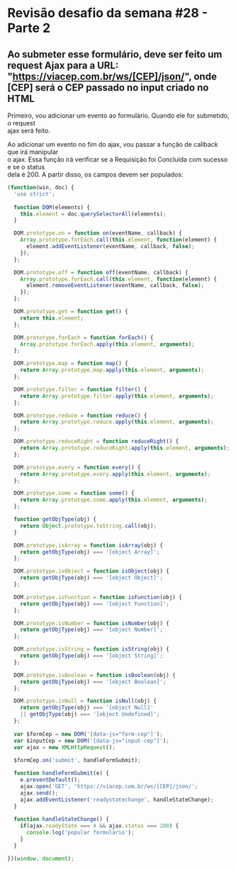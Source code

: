 # Revisão desafio da semana #28 - Parte 2 

## Ao submeter esse formulário, deve ser feito um request Ajax para a URL: "https://viacep.com.br/ws/[CEP]/json/", onde [CEP] será o CEP passado no input criado no HTML

Primeiro, vou adicionar um evento ao formulário. Quando ele for submetido, o request  
ajax será feito.  

Ao adicionar um evento no fim do ajax, vou passar a função de callback que irá manipular  
o ajax. Essa função irá verificar se a Requisição foi Concluída com sucesso e se o status  
dela é 200. A partir disso, os campos devem ser populados:  

```JAVASCRIPT 
(function(win, doc) {
  'use strict';
  
  function DOM(elements) {
    this.element = doc.querySelectorAll(elements);
  }

  DOM.prototype.on = function on(eventName, callback) {
    Array.prototype.forEach.call(this.element, function(element) {
      element.addEventListener(eventName, callback, false);
    });
  };

  DOM.prototype.off = function off(eventName, callback) {
    Array.prototype.forEach.call(this.element, function(element) {
      element.removeEventListener(eventName, callback, false);
    });
  };

  DOM.prototype.get = function get() {
    return this.element;
  };

  DOM.prototype.forEach = function forEach() {
    Array.prototype.forEach.apply(this.element, arguments);
  };

  DOM.prototype.map = function map() {
    return Array.prototype.map.apply(this.element, arguments);
  };

  DOM.prototype.filter = function filter() {
    return Array.prototype.filter.apply(this.element, arguments);
  };

  DOM.prototype.reduce = function reduce() {
    return Array.prototype.reduce.apply(this.element, arguments);
  };

  DOM.prototype.reduceRight = function reduceRight() {
    return Array.prototype.reduceRight.apply(this.element, arguments);
  };

  DOM.prototype.every = function every() {
    return Array.prototype.every.apply(this.element, arguments);
  };

  DOM.prototype.some = function some() {
    return Array.prototype.some.apply(this.element, arguments);
  };

  function getObjType(obj) {
    return Object.prototype.toString.call(obj);
  }

  DOM.prototype.isArray = function isArray(obj) {
    return getObjType(obj) === '[object Array]';
  };

  DOM.prototype.isObject = function isObject(obj) {
    return getObjType(obj) === '[object Object]';
  };

  DOM.prototype.isFunction = function isFunction(obj) {
    return getObjType(obj) === '[object Function]';
  };

  DOM.prototype.isNumber = function isNumber(obj) {
    return getObjType(obj) === '[object Number]';
  };

  DOM.prototype.isString = function isString(obj) {
    return getObjType(obj) === '[object String]';
  };

  DOM.prototype.isBoolean = function isBoolean(obj) {
    return getObjType(obj) === '[object Boolean]';
  };

  DOM.prototype.isNull = function isNull(obj) {
    return getObjType(obj) === '[object Null]'
    || getObjType(obj) === '[object Undefined]';
  };
  
  var $formCep = new DOM('[data-js="form-cep"]');
  var $inputCep = new DOM('[data-js="input-cep"]');
  var ajax = new XMLHttpRequest();
  
  $formCep.on('submit', handleFormSubmit);

  function handleFormSubmit(e) {
    e.preventDefault();
    ajax.open('GET', 'https://viacep.com.br/ws/[CEP]/json/';
    ajax.send();
    ajax.addEventListener('readystatechange', handleStateChange);
  }
  
  function handleStateChange() {
    if(ajax.readyState === 4 && ajax.status === 200) {
      console.log('popular formulário');
    }
  }

})(window, document);
``` 

